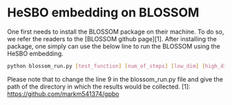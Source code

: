 # HeSBO embedding on BLOSSOM
One first needs to install the BLOSSOM package on their machine. To do so, we refer the readers to the [BLOSSOM github page][1]. After installing the package, one simply can use the below line to run the BLOSSOM using the HeSBO embedding.
```bash
python blossom_run.py [test_function] [num_of_steps] [low_dim] [high_dim] [num_of_initial_sample] [noise_variance] [job_id]
```
Please note that to change the line 9 in the blossom_run.py file and give the path of the directory in which the results would be collected.
[1]: https://github.com/markm541374/gpbo